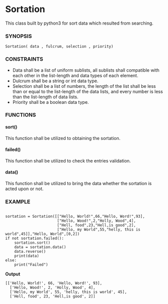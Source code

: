 # Sortation
This class built by python3 for sort data which resulted from searching.

### SYNOPSIS

    Sortation( data , fulcrum, selection , priority)

### CONSTRAINTS
  - Data shall be a list of uniform sublists, all sublists shall compatible with each other in the list-length and data types of each element.
  - Dulcrum shall be a string or int data type.
  - Selection shall be a list of numbers, the length of the list shall be less than or equal to the list-length of the data lists, and every number is less than the list-length of data lists.
  - Priority shall be a boolean data type.
### FUNCTIONS
 #### sort()
  This function shall be utilized to obtaining the sortation.
 #### failed()
  This function shall be utilized to check  the entries validation.
 #### data()
  This function shall be utilized to bring the data whether the sortation is acted upon or not.
### EXAMPLE

```from Sortation import Sortation

sortation = Sortation([["Hello, World!",66,"Hello, Word!",93],
                       ["Hello, Wood!",2,"Holly, Wood",4],
                       ["Hell, food",23,"Hell,is good",2],
                       ["Hello, my World",55,"helly, this is world",45]],"Hello, World",[0,2])
if not sortation.failed():
    sortation.sort()
    data = sortation.data()
    data.reverse()
    print(data)
else:
    print("Failed")
```
**Output**
```
[['Hello, World!', 66, 'Hello, Word!', 93], 
  ['Hello, Wood!', 2, 'Holly, Wood', 4], 
  ['Hello, my World', 55, 'helly, this is world', 45], 
  ['Hell, food', 23, 'Hell,is good', 2]]
